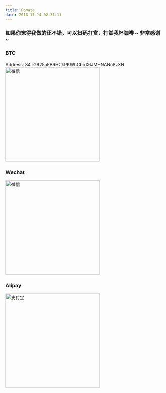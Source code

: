 ```yaml
---
title: Donate
date: 2016-11-14 02:31:11
---
```

### 如果你觉得我做的还不错，可以扫码打赏，打赏我杯咖啡 ~ 非常感谢 ~

### BTC
Address: 34TG925aEB9HCkPKWhCbxX6JMHNANn8zXN
<img src="/img/btc.png" style="width: 300px; margin: 0 auto;" alt="微信">

### Wechat
<img src="/img/wepay.jpg" style="width: 300px; margin: 0 auto;" alt="微信">

### Alipay
<img src="/img/alipay.png" style="width: 300px; margin: 0 auto;" alt="支付宝">
